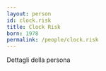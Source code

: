 ```yaml
---
layout: person
id: clock.risk
title: Clock Risk
born: 1978
permalink: /people/clock.risk
---
```


Dettagli della persona 